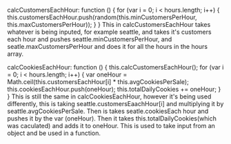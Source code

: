 
  calcCustomersEachHour: function () {
    for (var i = 0; i < hours.length; i++) {
      this.customersEachHour.push(random(this.minCustomersPerHour, this.maxCustomersPerHour));
    }
  }
This in calcCustomersEachHour takes whatever is being inputed, for example seattle, and takes it's customers each hour and pushes seattle.minCustomersPerHour, and seatle.maxCustomersPerHour and does it for all the hours in the hours array.


  calcCookiesEachHour: function () {
    this.calcCustomersEachHour();
    for (var i = 0; i < hours.length; i++) {
      var oneHour = Math.ceil(this.customersEachHour[i] * this.avgCookiesPerSale);
      this.cookiesEachHour.push(oneHour);
      this.totalDailyCookies += oneHour;
    }
  }
This is still the same in calcCookiesEachHour, however it's being used differently, this is taking seattle.customersEaachHour[i] and multiplying it by seattle.avgCookiesPerSale. Then is takes seatle.cookiesEach hour and pushes it by the var (oneHour). Then it takes this.totalDailyCookies(which was caculated) and adds it to oneHour.
This is used to take input from an object and be used in a function.